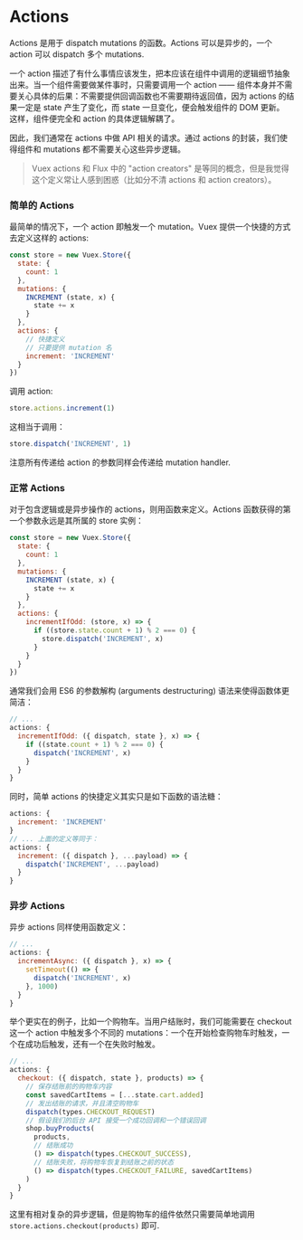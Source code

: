 # Actions

Actions 是用于 dispatch mutations 的函数。Actions 可以是异步的，一个 action 可以 dispatch 多个 mutations.

一个 action 描述了有什么事情应该发生，把本应该在组件中调用的逻辑细节抽象出来。当一个组件需要做某件事时，只需要调用一个 action —— 组件本身并不需要关心具体的后果：不需要提供回调函数也不需要期待返回值，因为 actions 的结果一定是 state 产生了变化，而 state 一旦变化，便会触发组件的 DOM 更新。 这样，组件便完全和 action 的具体逻辑解耦了。

因此，我们通常在 actions 中做 API 相关的请求。通过 actions 的封装，我们使得组件和 mutations 都不需要关心这些异步逻辑。

> Vuex actions 和 Flux 中的 "action creators" 是等同的概念，但是我觉得这个定义常让人感到困惑（比如分不清 actions 和 action creators）。

### 简单的 Actions

最简单的情况下，一个 action 即触发一个 mutation。Vuex 提供一个快捷的方式去定义这样的 actions:

``` js
const store = new Vuex.Store({
  state: {
    count: 1
  },
  mutations: {
    INCREMENT (state, x) {
      state += x
    }
  },
  actions: {
    // 快捷定义
    // 只要提供 mutation 名
    increment: 'INCREMENT'
  }
})
```

调用 action:

``` js
store.actions.increment(1)
```

这相当于调用：

``` js
store.dispatch('INCREMENT', 1)
```

注意所有传递给 action 的参数同样会传递给 mutation handler.

### 正常 Actions

对于包含逻辑或是异步操作的 actions，则用函数来定义。Actions 函数获得的第一个参数永远是其所属的 store 实例：

``` js
const store = new Vuex.Store({
  state: {
    count: 1
  },
  mutations: {
    INCREMENT (state, x) {
      state += x
    }
  },
  actions: {
    incrementIfOdd: (store, x) => {
      if ((store.state.count + 1) % 2 === 0) {
        store.dispatch('INCREMENT', x)
      }
    }
  }
})
```

通常我们会用 ES6 的参数解构 (arguments destructuring) 语法来使得函数体更简洁：

``` js
// ...
actions: {
  incrementIfOdd: ({ dispatch, state }, x) => {
    if ((state.count + 1) % 2 === 0) {
      dispatch('INCREMENT', x)
    }
  }
}
```

同时，简单 actions 的快捷定义其实只是如下函数的语法糖：

``` js
actions: {
  increment: 'INCREMENT'
}
// ... 上面的定义等同于：
actions: {
  increment: ({ dispatch }, ...payload) => {
    dispatch('INCREMENT', ...payload)
  }
}
```

### 异步 Actions

异步 actions 同样使用函数定义：

``` js
// ...
actions: {
  incrementAsync: ({ dispatch }, x) => {
    setTimeout(() => {
      dispatch('INCREMENT', x)
    }, 1000)
  }
}
```

举个更实在的例子，比如一个购物车。当用户结账时，我们可能需要在 checkout 这一个 action 中触发多个不同的 mutations：一个在开始检查购物车时触发，一个在成功后触发，还有一个在失败时触发。

``` js
// ...
actions: {
  checkout: ({ dispatch, state }, products) => {
    // 保存结账前的购物车内容
    const savedCartItems = [...state.cart.added]
    // 发出结账的请求，并且清空购物车
    dispatch(types.CHECKOUT_REQUEST)
    // 假设我们的后台 API 接受一个成功回调和一个错误回调
    shop.buyProducts(
      products,
      // 结账成功
      () => dispatch(types.CHECKOUT_SUCCESS),
      // 结账失败，将购物车恢复到结账之前的状态
      () => dispatch(types.CHECKOUT_FAILURE, savedCartItems)
    )
  }
}
```

这里有相对复杂的异步逻辑，但是购物车的组件依然只需要简单地调用 `store.actions.checkout(products)` 即可.
